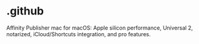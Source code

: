# .github
Affinity Publisher mac for macOS: Apple silicon performance, Universal 2, notarized, iCloud/Shortcuts integration, and pro features.

